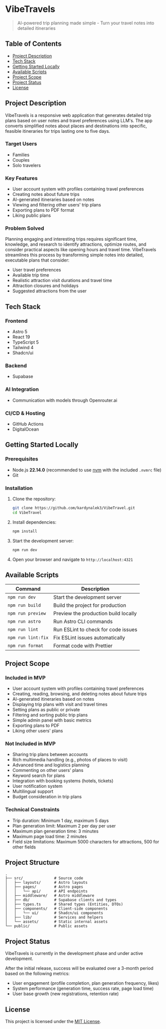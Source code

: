 # VibeTravels

> AI-powered trip planning made simple - Turn your travel notes into detailed itineraries

## Table of Contents

- [Project Description](#project-description)
- [Tech Stack](#tech-stack)
- [Getting Started Locally](#getting-started-locally)
- [Available Scripts](#available-scripts)
- [Project Scope](#project-scope)
- [Project Status](#project-status)
- [License](#license)

## Project Description

VibeTravels is a responsive web application that generates detailed trip plans based on user notes and travel preferences using LLM's. The app converts simplified notes about places and destinations into specific, feasible itineraries for trips lasting one to five days.

### Target Users

- Families
- Couples
- Solo travelers

### Key Features

- User account system with profiles containing travel preferences
- Creating notes about future trips
- AI-generated itineraries based on notes
- Viewing and filtering other users' trip plans
- Exporting plans to PDF format
- Liking public plans

### Problem Solved

Planning engaging and interesting trips requires significant time, knowledge, and research to identify attractions, optimize routes, and consider practical aspects like opening hours and travel time. VibeTravels streamlines this process by transforming simple notes into detailed, executable plans that consider:

- User travel preferences
- Available trip time
- Realistic attraction visit durations and travel time
- Attraction closures and holidays
- Suggested attractions from the user

## Tech Stack

### Frontend
- Astro 5
- React 19
- TypeScript 5
- Tailwind 4
- Shadcn/ui

### Backend
- Supabase

### AI Integration
- Communication with models through Openrouter.ai

### CI/CD & Hosting
- GitHub Actions
- DigitalOcean

## Getting Started Locally

### Prerequisites

- Node.js **22.14.0** (recommended to use [nvm](https://github.com/nvm-sh/nvm) with the included `.nvmrc` file)
- Git

### Installation

1. Clone the repository:
   ```bash
   git clone https://github.com/kardynalek3/VibeTravel.git
   cd VibeTravel
   ```

2. Install dependencies:
   ```bash
   npm install
   ```

3. Start the development server:
   ```bash
   npm run dev
   ```

4. Open your browser and navigate to `http://localhost:4321`

## Available Scripts

| Command          | Description                                      |
|------------------|--------------------------------------------------|
| `npm run dev`    | Start the development server                     |
| `npm run build`  | Build the project for production                 |
| `npm run preview`| Preview the production build locally             |
| `npm run astro`  | Run Astro CLI commands                           |
| `npm run lint`   | Run ESLint to check for code issues              |
| `npm run lint:fix`| Fix ESLint issues automatically                 |
| `npm run format` | Format code with Prettier                        |

## Project Scope

### Included in MVP

- User account system with profiles containing travel preferences
- Creating, reading, browsing, and deleting notes about future trips
- AI-generated itineraries based on notes
- Displaying trip plans with visit and travel times
- Setting plans as public or private
- Filtering and sorting public trip plans
- Simple admin panel with basic metrics
- Exporting plans to PDF
- Liking other users' plans

### Not Included in MVP

- Sharing trip plans between accounts
- Rich multimedia handling (e.g., photos of places to visit)
- Advanced time and logistics planning
- Commenting on other users' plans
- Keyword search for plans
- Integration with booking systems (hotels, tickets)
- User notification system
- Multilingual support
- Budget consideration in trip plans

### Technical Constraints

- Trip duration: Minimum 1 day, maximum 5 days
- Plan generation limit: Maximum 2 per day per user
- Maximum plan generation time: 3 minutes
- Maximum page load time: 2 minutes
- Field size limitations: Maximum 5000 characters for attractions, 500 for other fields

## Project Structure

```
.
├── src/              # Source code
│   ├── layouts/      # Astro layouts
│   ├── pages/        # Astro pages
│   │   └── api/      # API endpoints
│   ├── middleware/   # Astro middleware
│   ├── db/           # Supabase clients and types
│   ├── types.ts      # Shared types (Entities, DTOs)
│   ├── components/   # Client-side components
│   │   └── ui/       # Shadcn/ui components  
│   ├── lib/          # Services and helpers
│   └── assets/       # Static internal assets
└── public/           # Public assets
```

## Project Status

VibeTravels is currently in the development phase and under active development.

After the initial release, success will be evaluated over a 3-month period based on the following metrics:
- User engagement (profile completion, plan generation frequency, likes)
- System performance (generation time, success rate, page load time)
- User base growth (new registrations, retention rate)

## License

This project is licensed under the [MIT License](LICENSE). 